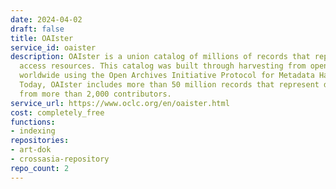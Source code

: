 ```yaml
---
date: 2024-04-02
draft: false
title: OAIster
service_id: oaister
description: OAIster is a union catalog of millions of records that represent open
  access resources. This catalog was built through harvesting from open access collections
  worldwide using the Open Archives Initiative Protocol for Metadata Harvesting (OAI-PMH).
  Today, OAIster includes more than 50 million records that represent digital resources
  from more than 2,000 contributors.
service_url: https://www.oclc.org/en/oaister.html
cost: completely_free
functions:
- indexing
repositories:
- art-dok
- crossasia-repository
repo_count: 2
---
```



